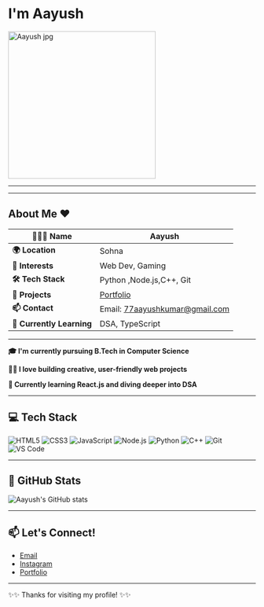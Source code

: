   # I'm Aayush 
   <img src="https://github.com/user-attachments/assets/aa9809da-7d99-4cc0-a36b-9c136a3a19df" alt="Aayush jpg" width="300"/>

  ---

  ---

## About Me ❤

| **🧑🏻‍💻 Name**            | Aayush                           |
|---------------------------|----------------------------------|
| **🌍 Location**           | Sohna                            |
| **🎯 Interests**          | Web Dev, Gaming                  |
| **🛠️ Tech Stack**         | Python ,Node.js,C++, Git |
| **🚀 Projects**           | [Portfolio](https://aayushporfolioo.netlify.app) |
| **📫 Contact**            | Email: [77aayushkumar@gmail.com](mailto:77aayushkumar@gmail.com) |
| **🧠 Currently Learning** | DSA, TypeScript                  |

---

**🎓 I'm currently pursuing B.Tech in Computer Science**

**👨‍💻 I love building creative, user-friendly web projects**

**🌱 Currently learning React.js and diving deeper into DSA**


---

## 💻 Tech Stack

![HTML5](https://img.shields.io/badge/-HTML5-E34F26?style=for-the-badge&logo=html5&logoColor=white)
![CSS3](https://img.shields.io/badge/-CSS3-1572B6?style=for-the-badge&logo=css3)
![JavaScript](https://img.shields.io/badge/-JavaScript-F7DF1E?style=for-the-badge&logo=javascript&logoColor=black)
![Node.js](https://img.shields.io/badge/-Node.js-339933?logo=node.js&logoColor=white&style=for-the-badge)
![Python](https://img.shields.io/badge/-Python-3776AB?style=for-the-badge&logo=python&logoColor=white)
![C++](https://img.shields.io/badge/-C++-00599C?style=for-the-badge&logo=cplusplus)
![Git](https://img.shields.io/badge/-Git-F05032?style=for-the-badge&logo=git&logoColor=white)
![VS Code](https://img.shields.io/badge/-VS%20Code-007ACC?style=for-the-badge&logo=visual-studio-code)

---

## 🌟 GitHub Stats

![Aayush's GitHub stats](https://github-readme-stats.vercel.app/api?username=aayush-github&show_icons=true&theme=radical)

---

## 📫 Let's Connect!

- [Email](mailto:77aayushkumar@gmail.com)
- [Instagram](https://instagram.com/aa.yush_777)
- [Portfolio](https://aayushporfolioo.netlify.app)

---

  ✨✨ Thanks for visiting my profile! ✨✨
